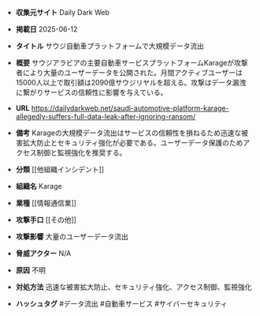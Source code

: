 - **収集元サイト**
Daily Dark Web

- **掲載日**
2025-06-12

- **タイトル**
サウジ自動車プラットフォームで大規模データ流出

- **概要**
サウジアラビアの主要自動車サービスプラットフォームKarageが攻撃者により大量のユーザーデータを公開された。月間アクティブユーザーは15000人以上で取引額は2090億サウジリヤルを超える。攻撃はデータ漏洩に繋がりサービスの信頼性に影響を与えている。

- **URL**
https://dailydarkweb.net/saudi-automotive-platform-karage-allegedly-suffers-full-data-leak-after-ignoring-ransom/

- **備考**
Karageの大規模データ流出はサービスの信頼性を損ねるため迅速な被害拡大防止とセキュリティ強化が必要である。ユーザーデータ保護のためアクセス制御と監視強化を推奨する。

- **分類**
[[他組織インシデント]]

- **組織名**
Karage

- **業種**
[[情報通信業]]

- **攻撃手口**
[[その他]]

- **攻撃影響**
大量のユーザーデータ流出

- **脅威アクター**
N/A

- **原因**
不明

- **対処方法**
迅速な被害拡大防止、セキュリティ強化、アクセス制御、監視強化

- **ハッシュタグ**
#データ流出 #自動車サービス #サイバーセキュリティ
